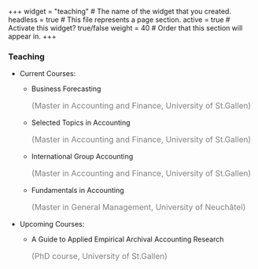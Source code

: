 +++
widget = "teaching"  # The name of the widget that you created.
headless = true  # This file represents a page section.
active = true  # Activate this widget? true/false
weight = 40  # Order that this section will appear in.
+++


<h3>Teaching</h3>
<ul text-align: center; list-style: inside>
<li type="disc">Current Courses:</li>
  <ul>
    <li type="circle">Business Forecasting<br><p style="color:grey;font-size:16px">(Master in Accounting and Finance, University of St.Gallen)</p></li>
    <li type="circle">Selected Topics in Accounting<br><p style="color:grey;font-size:16px">(Master in Accounting and Finance, University of St.Gallen)</p></li>
    <li type="circle">International Group Accounting<br><p style="color:grey;font-size:16px">(Master in Accounting and Finance, University of St.Gallen)</p></li>
    <li type="circle">Fundamentals in Accounting<br><p style="color:grey;font-size:16px">(Master in General Management, University of Neuchâtel)</p></li>
  </ul> 
</ul>
<ul>
  <li type="disc">Upcoming Courses:</li>
  <ul>
    <li type="circle">A Guide to Applied Empirical Archival Accounting Research<br><p style="color:grey;font-size:16px">(PhD course, University of St.Gallen)</p></li>
  </ul> 
</ul>